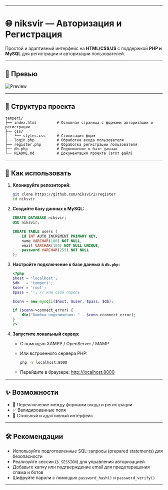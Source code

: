 
---

# 🌐 niksvir — Авторизация и Регистрация

Простой и адаптивный интерфейс на **HTML/CSS/JS** с поддержкой **PHP и MySQL** для регистрации и авторизации пользователей.

---

## 📸 Превью

![Preview](./Безимени.png)

---

## 📁 Структура проекта

```plaintext
temperi/
├── index.html         # Основная страница с формами авторизации и регистрации
├── css/
│   └── styles.css     # Стилизация форм
├── login.php          # Обработка входа пользователя
├── register.php       # Обработка регистрации пользователя
├── db.php             # Подключение к базе данных
└── README.md          # Документация проекта (этот файл)
```

---

## 🚀 Как использовать

1. **Клонируйте репозиторий:**

   ```bash
   git clone https://github.com/niksvir2/register
   cd niksvir
   ```

2. **Создайте базу данных в MySQL:**

   ```sql
   CREATE DATABASE niksvir;
   USE niksvir;

   CREATE TABLE users (
       id INT AUTO_INCREMENT PRIMARY KEY,
       name VARCHAR(100) NOT NULL,
       email VARCHAR(100) NOT NULL UNIQUE,
       password VARCHAR(255) NOT NULL
   );
   ```

3. **Настройте подключение к базе данных в `db.php`:**

   ```php
   <?php
   $host = 'localhost';
   $db   = 'temperi';
   $user = 'root';
   $pass = ''; // или свой пароль

   $conn = new mysqli($host, $user, $pass, $db);

   if ($conn->connect_error) {
       die("Ошибка подключения: " . $conn->connect_error);
   }
   ?>
   ```

4. **Запустите локальный сервер:**

   - С помощью XAMPP / OpenServer / MAMP
   - Или встроенного сервера PHP:

     ```bash
     php -S localhost:8000
     ```

   - Перейдите в браузере: [http://localhost:8000](http://localhost:8000)

---

## ✨ Возможности

- 🔄 Переключение между формами входа и регистрации
- ✅ Валидированные поля
- 🎨 Стильный и адаптивный интерфейс

---

## 🛠 Рекомендации

- Используйте подготовленные SQL-запросы (prepared statements) для безопасности
- Реализуйте сессии (`$_SESSION`) для управления авторизацией
- Добавьте капчу или подтверждение email для предотвращения спама и ботов
- Шифруйте пароли с помощью `password_hash()` и `password_verify()`

---
